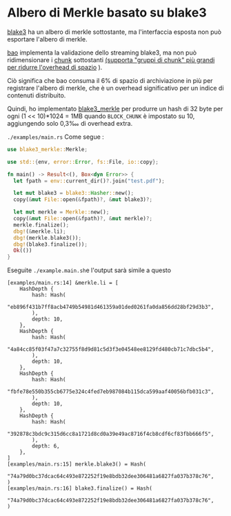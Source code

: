 # Albero di Merkle basato su blake3

[blake3](https://github.com/BLAKE3-team/BLAKE3) ha un albero di merkle sottostante, ma l'interfaccia esposta non può esportare l'albero di merkle.

[bao](https://github.com/oconnor663/bao) implementa la validazione dello streaming blake3, ma non può ridimensionare i [chunk](https://github.com/oconnor663/bao/issues/34) sottostanti [(supporta "gruppi di chunk" più grandi per ridurre l'overhead di spazio](https://github.com/oconnor663/bao/issues/34) ).

Ciò significa che bao consuma il 6% di spazio di archiviazione in più per registrare l'albero di merkle, che è un overhead significativo per un indice di contenuti distribuito.

Quindi, ho implementato [blake3_merkle](https://github.com/rmw-lib/blake3_merkle) per produrre un hash di 32 byte per ogni (1 << 10)*1024 = 1MB quando `BLOCK_CHUNK` è impostato su 10, aggiungendo solo 0,3‱ di overhead extra.

`./examples/main.rs` Come segue :

```rust
use blake3_merkle::Merkle;

use std::{env, error::Error, fs::File, io::copy};

fn main() -> Result<(), Box<dyn Error>> {
  let fpath = env::current_dir()?.join("test.pdf");

  let mut blake3 = blake3::Hasher::new();
  copy(&mut File::open(&fpath)?, &mut blake3)?;

  let mut merkle = Merkle::new();
  copy(&mut File::open(&fpath)?, &mut merkle)?;
  merkle.finalize();
  dbg!(&merkle.li);
  dbg!(merkle.blake3());
  dbg!(blake3.finalize());
  Ok(())
}
```

Eseguite `./example.main.sh`e l'output sarà simile a questo

```
[examples/main.rs:14] &merkle.li = [
    HashDepth {
        hash: Hash(
            "eb896f431b7ff8acb4749b54981d461359a01ded0261fa0da856dd28bf29d3b3",
        ),
        depth: 10,
    },
    HashDepth {
        hash: Hash(
            "4a84cc85f03f47a7c32755f8d9d81c5d3f3e04548ee8129fd480cb71c7dbc5b4",
        ),
        depth: 10,
    },
    HashDepth {
        hash: Hash(
            "fbfe78e550b355cb6775e324c4fed7eb987084b115dca599aaf40056bfb031c3",
        ),
        depth: 10,
    },
    HashDepth {
        hash: Hash(
            "392878c3bdc9c315d6cc8a1721d8cd0a39e49ac8716f4cb8cdf6cf83fbb666f5",
        ),
        depth: 6,
    },
]
[examples/main.rs:15] merkle.blake3() = Hash(
    "74a79d0bc37dcac64c493e872252f19e8bdb32dee306481a6827fa037b378c76",
)
[examples/main.rs:16] blake3.finalize() = Hash(
    "74a79d0bc37dcac64c493e872252f19e8bdb32dee306481a6827fa037b378c76",
)
```